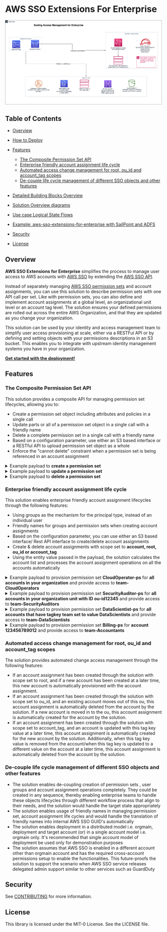 # AWS SSO Extensions For Enterprise

![High level design](docs/images/aws-sso-extensions-for-enterprise-overview.png)

## Table of Contents

- [Overview](#Overview)
- [How to Deploy](https://catalog.us-east-1.prod.workshops.aws/v2/workshops/640b0bab-1f5e-494a-973e-4ed7919d397b/en-US)
- [Features](#Features)

  - [The Composite Permission Set API](#the-composite-permission-set-api)
  - [Enterprise friendly account assignment life cycle](#enterprise-friendly-account-assignment-life-cycle)
  - [Automated access change management for root, ou_id and account_tag scopes](#automated-access-change-management-for-root-ou_id-and-account_tag-scopes)
  - [De-couple life cycle management of different SSO objects and other features](#de-couple-life-cycle-management-of-different-sso-objects-and-other-features)

- [Detailed Building Blocks Overview](docs/documentation/Building-Blocks.md)
- [Solution Overview diagrams](docs/documentation/Overview-diagrams.md)
- [Use case Logical State Flows](docs/documentation/Use-Case-Logical-State-Flows.md)
- [Example: aws-sso-extensions-for-enterprise with SailPoint and ADFS](docs/documentation/Example-Use-case.md)
- [Security](#security)
- [License](#license)

## Overview

**AWS SSO Extensions for Enterprise** simplifies the process to manage user
access to AWS accounts with [AWS SSO](https://aws.amazon.com/single-sign-on/) by extending the [AWS SSO API](https://docs.aws.amazon.com/singlesignon/latest/APIReference/welcome.html).

Instead of separately managing [AWS SSO permission sets](https://docs.aws.amazon.com/singlesignon/latest/userguide/permissionsetsconcept.html) and account
assignments, you can use this solution to describe permission sets with one API call
per set. Like with permission sets, you can also define and
implement account assignments at a global level, an organizational unit level or an account tag
level. The solution ensures your defined permissions are rolled out across
the entire AWS Organization, and that they are updated as you change your
organization.

This solution can be used by your identity and access management team to simplify user
access provisioning at scale, either via a RESTFul API or by defining and
setting objects with your permissions descriptions in an S3 bucket. This
enables you to integrate with upstream identity management systems you
have in your organization.

**[Get started with the deployment!](https://catalog.us-east-1.prod.workshops.aws/v2/workshops/640b0bab-1f5e-494a-973e-4ed7919d397b/en-US)**

## Features

### The Composite Permission Set API

This solution provides a composite API for managing permission set lifecycles, allowing you to:

- Create a permission set object including attributes and policies in a single call
- Update parts or all of a permission set object in a single call with a friendly name
- Delete a complete permission set in a single call with a friendly name
- Based on a configuration parameter, use either an S3 based interface or a RESTful API to upload permission set object as a whole
- Enforce the "cannot delete" constraint when a permission set is being referenced in an account assignment

<details>
<summary>Example payload to <b>create a permission set</b></summary>
<p>

```json
{
    "action": "create",
    "permissionSetData": {
        "permissionSetName": "CloudOperator-ps",        
        "sessionDurationInMinutes": "240",
        "relayState": "https://{{region}}.console.aws.amazon.com/console/home?region={{region}}#",
        "tags": [                                 
            {
                "Key": "versionid",
                "Value": "01"
            },
            {
                "Key": "team",
                "Value": "CloudOperators"
            }
        ],
        "managedPoliciesArnList": [
            "arn:aws:iam::aws:policy/job-function/SystemAdministrator",
            "arn:aws:iam::aws:policy/job-function/NetworkAdministrator"
        ],
        "inlinePolicyDocument": {
            "Version": "2012-10-17",
            "Statement": [                
                {
                    "Action": [
                        "iam:AddRoleToInstanceProfile",
                        "iam:CreateInstanceProfile",
                        "iam:CreatePolicy",
                        "iam:CreatePolicyVersion",
                        "iam:DeleteInstanceProfile",
                        "iam:DeletePolicy",
                        "iam:DeleteRole",
                        "iam:PassRole",
                        "iam:UpdateRole",
                        "iam:DeleteRolePermissionsBoundary",
                        "iam:UpdateRoleDescription",
                        "iam:RemoveRoleFromInstanceProfile"
                    ],
                    "Resource": [
                        "arn:aws:iam::*:role/Application_*",
                        "arn:aws:iam::*:policy/Application_*",
                        "arn:aws:iam::*:instance-profile/Application_*"
                    ],
                    "Effect": "Allow",
                    "Sid": "AllowOtherIAMActions"
                },
                {
                    "Action": [
                        "iam:List*",
                        "iam:Generate*",
                        "iam:Get*",
                        "iam:Simulate*"
                    ],
                    "Resource": "*",
                    "Effect": "Allow",
                    "Sid": "AllowReadIAMActions"
                }
            ]
        }
    }
}
```

</p>
</details>

<details>
<summary>Example payload to <b>update a permission set</b></summary>
<p>

```json
{
    "action": "update",
    "permissionSetData": {
        "permissionSetName": "CloudOperator-ps",        
        "sessionDurationInMinutes": "420",
        "relayState": "https://{{region}}.console.aws.amazon.com/console/home?region={{region}}#",
        "tags": [                                 
            {
                "Key": "versionid",
                "Value": "02"
            },
            {
                "Key": "team",
                "Value": "CloudOperators"
            }
        ],
        "managedPoliciesArnList": [
            "arn:aws:iam::aws:policy/job-function/SystemAdministrator",
            "arn:aws:iam::aws:policy/job-function/NetworkAdministrator",
            "arn:aws:iam::aws:policy/AWSHealthFullAccess"
        ],
        "inlinePolicyDocument": {
            "Version": "2012-10-17",
            "Statement": [              
                {
                    "Action": [
                        "iam:List*",
                        "iam:Generate*",
                        "iam:Get*",
                        "iam:Simulate*"
                    ],
                    "Resource": "*",
                    "Effect": "Allow",
                    "Sid": "AllowReadIAMActions"
                }
            ]
        }
    }
}
```

</p>
</details>

<details>
<summary>Example payload to <b>delete a permission set</b></summary>
<p>

```json
{
    "action": "delete",
    "permissionSetData": {
        "permissionSetName": "CloudOperator-ps"
    }
}
```

</p>
</details>

### Enterprise friendly account assignment life cycle

This solution enables enterprise friendly account assignment lifecycles through the following features:

- Using groups as the mechanism for the principal type, instead of an individual user
- Friendly names for groups and permission sets when creating account assignments
- Based on the configuration parameter, you can use either an S3 based interface/ Rest API interface to create/delete account assignments
- Create & delete account assignments with scope set to **account, root, ou_id or account_tag**
- Using the entity value passed in the payload, the solution calculates the account list and processes the account assignment operations on all the accounts automatically

<details>
<summary>Example payload to provision permission set <b>CloudOperator-ps</b> for <b>all accounts in your organization</b> and provide access to <b>team-CloudOperators</b></summary>
<p>

```json
{
    "action": "create",
    "linkData": "root.all.CloudOperator-ps.team-CloudOperators.ssofile"    
}
```

</p>
</details>

<details>
<summary>Example payload to provision permission set <b>SecurityAuditor-ps</b> for <b>all accounts in your organization unit with ID ou-id12345</b> and provide access to <b>team-SecurityAuditors</b></summary>
<p>

```json
{
    "action": "create",
    "linkData": "ou_id.ou-id12345.SecurityAuditor-ps.team-SecurityAuditors.ssofile"         
}
```

</p>
</details>

<details>
<summary>Example payload to provision permission set <b>DataScientist-ps</b> for <b>all accounts that have tagkey team set to value DataScientists</b> and provide access to <b>team-DataScientists</b></summary>
<p>

```json
{
    "action": "create",
    "linkData": "account_tag.team^DataScientists.DataScientist-ps.team-DataScientists.ssofile"    
}
```

</p>
</details>

<details>
<summary>Example payload to provision permission set <b>Billing-ps</b> for <b>account 123456789012</b> and provide access to <b>team-Accountants</b></summary>
<p>

```json
{
    "action": "create",
    "linkData": "account.123456789012.Billing-ps.team-Accountants.ssofile"    
}
```

</p>
</details>

### Automated access change management for root, ou_id and account_tag scopes

The solution provides automated change access management through the following features:

- If an account assignment has been created through the solution with scope set to root, and if a new account has been created at a later time, this new account is automatically provisioned with the account assignment.
- If an account assignment has been created through the solution with scope set to ou_id, and an existing account moves out of this ou, this account assignment is automatically deleted from the account by the solution. If a new account is moved in to the ou, this account assignment is automatically created for the account by the solution.
- If an account assignment has been created through the solution with scope set to account_tag, and an account is updated with this tag key value at a later time, this account assignment is automatically created for the new account by the solution. Additionally, when this tag key value is removed from the account/when this tag key is updated to a different value on the account at a later time, this account assignment is automatically deleted from the account by the solution.

### De-couple life cycle management of different SSO objects and other features

- The solution enables de-coupling creation of permission sets , user groups and account assignment operations completely. They could be created in any sequence, thereby enabling enterprise teams to handle these objects lifecycles through different workflow process that align to their needs, and the solution would handle the target state appropriately
- The solution enables usage of friendly names in managing permission set, account assignment life cycles and would handle the translation of friendly names into internal AWS SSO GUID's automatically
- The solution enables deployment in a distributed model i.e. orgmain, deployment and target account (or) in a single account model i.e. orgmain only. It's recommended that single account model of deployment be used only for demonstration purposes
- The solution assumes that AWS SSO is enabled in a different account other than orgmain account and has the required cross-account permissions setup to enable the functionalities. This future-proofs the solution to support the scenario when AWS SSO service releases delegated admin support similar to other services such as GuardDuty

## Security

See [CONTRIBUTING](CONTRIBUTING.md) for more information.

## License

This library is licensed under the MIT-0 License. See the LICENSE file.
